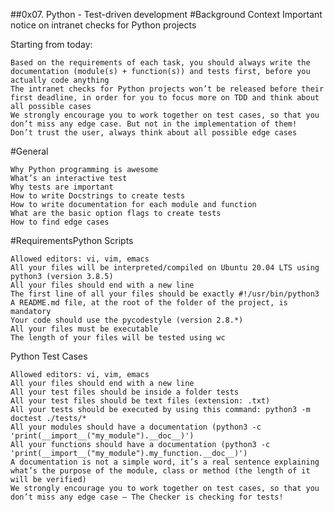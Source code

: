##0x07. Python - Test-driven development
#Background Context
Important notice on intranet checks for Python projects

Starting from today:

    Based on the requirements of each task, you should always write the documentation (module(s) + function(s)) and tests first, before you actually code anything
    The intranet checks for Python projects won’t be released before their first deadline, in order for you to focus more on TDD and think about all possible cases
    We strongly encourage you to work together on test cases, so that you don’t miss any edge case. But not in the implementation of them!
    Don’t trust the user, always think about all possible edge cases
#General

    Why Python programming is awesome
    What’s an interactive test
    Why tests are important
    How to write Docstrings to create tests
    How to write documentation for each module and function
    What are the basic option flags to create tests
    How to find edge cases
#RequirementsPython Scripts

    Allowed editors: vi, vim, emacs
    All your files will be interpreted/compiled on Ubuntu 20.04 LTS using python3 (version 3.8.5)
    All your files should end with a new line
    The first line of all your files should be exactly #!/usr/bin/python3
    A README.md file, at the root of the folder of the project, is mandatory
    Your code should use the pycodestyle (version 2.8.*)
    All your files must be executable
    The length of your files will be tested using wc

Python Test Cases

    Allowed editors: vi, vim, emacs
    All your files should end with a new line
    All your test files should be inside a folder tests
    All your test files should be text files (extension: .txt)
    All your tests should be executed by using this command: python3 -m doctest ./tests/*
    All your modules should have a documentation (python3 -c 'print(__import__("my_module").__doc__)')
    All your functions should have a documentation (python3 -c 'print(__import__("my_module").my_function.__doc__)')
    A documentation is not a simple word, it’s a real sentence explaining what’s the purpose of the module, class or method (the length of it will be verified)
    We strongly encourage you to work together on test cases, so that you don’t miss any edge case – The Checker is checking for tests!

